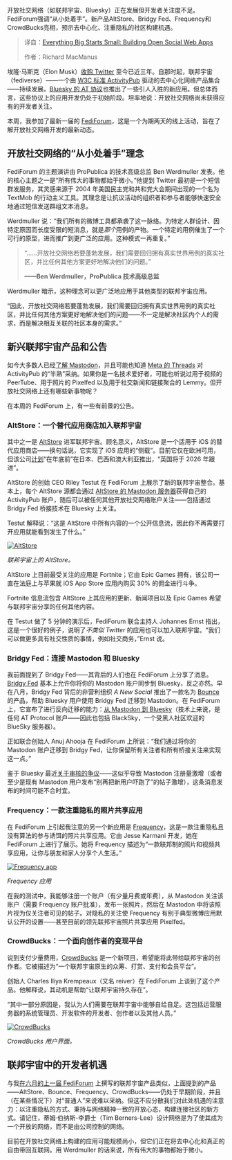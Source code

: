 <!--
title: 千里之行，始于足下：打造开放社交Web应用
cover: https://cdn.thenewstack.io/media/2025/10/7be9a070-getty-images-jqokwlzwrbk-unsplashb.jpg
summary: 开放社交网络（如联邦宇宙、Bluesky）正在发展但开发者关注度不足。FediForum强调“从小处着手”。新产品AltStore、Bridgy Fed、Frequency和CrowdBucks亮相，预示去中心化、注重隐私的社区构建机遇。
-->

开放社交网络（如联邦宇宙、Bluesky）正在发展但开发者关注度不足。FediForum强调“从小处着手”。新产品AltStore、Bridgy Fed、Frequency和CrowdBucks亮相，预示去中心化、注重隐私的社区构建机遇。

> 译自：[Everything Big Starts Small: Building Open Social Web Apps](https://thenewstack.io/everything-big-starts-small-building-open-social-web-apps/)
> 
> 作者：Richard MacManus

埃隆·马斯克（Elon Musk）[收购 Twitter](https://thenewstack.io/twitter-turmoil-we-need-an-open-protocol-for-public-discourse/) 至今已近三年。自那时起，联邦宇宙（fediverse）——一个由 [W3C 标准 ActivityPub](https://thenewstack.io/devs-are-excited-by-activitypub-open-protocol-for-mastodon/) 驱动的去中心化网络产品集合——持续发展。[Bluesky 的 AT 协议](https://thenewstack.io/blueskys-at-protocol-pros-and-cons-for-developers/)也推出了一些引人入胜的新应用。但总体而言，这些协议上的应用开发仍处于初始阶段。坦率地说：开放社交网络尚未获得应有的开发者关注。

本周，我参加了最新一届的 [FediForum](https://fediforum.org/)，这是一个为期两天的线上活动，旨在了解开放社交网络开发的最新动态。

## 开放社交网络的“从小处着手”理念

FediForum 的主题演讲由 ProPublica 的技术高级总监 Ben Werdmuller 发表。他的核心主题之一是“所有伟大的事物都始于微小。”他提到 Twitter 最初是一个短信群发服务，其灵感来源于 2004 年美国民主党和共和党大会期间出现的一个名为 TextMob 的行动主义工具。其理念是让抗议活动的组织者和参与者能够快速安全地通过短信发送群组文本消息。

Werdmuller 说：“我们所有的微博工具都承袭了这一脉络。为特定人群设计、因特定原因而长度受限的短消息，就是*那个*用例的产物。一个特定的用例催生了一个可行的原型，进而推广到更广泛的应用。这种模式一再重复。”

> “……开放社交网络若要蓬勃发展，我们需要回归拥有真实世界用例的真实社区，并比任何其他方案更好地解决他们的问题。”
> 
> **——Ben Werdmuller，ProPublica 技术高级总监**

Werdmuller 暗示，这种理念可以更广泛地应用于其他类型的联邦宇宙应用。

“因此，开放社交网络若要蓬勃发展，我们需要回归拥有真实世界用例的真实社区，并比任何其他方案更好地解决他们的问题——不一定是解决社区内个人的需求，而是解决相互关联的社区本身的需求。”

## 新兴联邦宇宙产品和公告

如今大多数人已经[了解 Mastodon](https://thenewstack.io/what-its-like-to-run-a-mastodon-server-in-the-musk-twitter-era/)，并且可能也知道 [Meta 的 Threads](https://thenewstack.io/threads-adopting-activitypub-makes-sense-but-wont-be-easy/) 对 ActivityPub 的“半熟”采纳。如果你是一名技术爱好者，可能也听说过用于视频的 PeerTube、用于照片的 Pixelfed 以及用于社交新闻和链接聚合的 Lemmy。但开放社交网络上还有哪些新事物呢？

在本周的 FediForum 上，有一些有前景的公告。

### AltStore：一个替代应用商店加入联邦宇宙

其中之一是 [AltStore](https://altstore.io/) 进军联邦宇宙。顾名思义，AltStore 是一个适用于 iOS 的替代应用商店——换句话说，它实现了 iOS 应用的“侧载”。目前它仅在欧洲可用，但该公司[计划](https://rileytestut.ut.com/blog/2025/10/07/evolving-altstore-pal/)“在年底前”在日本、巴西和澳大利亚推出，“英国将于 2026 年跟进”。

AltStore 的创始 CEO Riley Testut 在 FediForum 上展示了新的联邦宇宙整合。基本上，每个 AltStore 源都会通过 [AltStore 的 Mastodon 服务器](https://explore.alt.store/)获得自己的 ActivityPub 账户，随后可以被任何其他开放社交网络账户关注——包括通过 Bridgy Fed 桥接技术在 Bluesky 上关注。

Testut 解释说：“这是 AltStore 中所有内容的一个公开信息流，因此你不再需要打开应用就能看到发生了什么。”

[![AltStore](https://cdn.thenewstack.io/media/2025/10/9536d507-altstore-mastodon-oct25.jpg)](https://cdn.thenewstack.io/media/2025/10/9536d507-altstore-mastodon-oct25.jpg)

*联邦宇宙上的 AltStore。*

AltStore 上目前最受关注的应用是 Fortnite；它由 Epic Games 拥有，该公司一直在法庭上与苹果就 iOS App Store 应用内购买 30% 的佣金进行斗争。

Fortnite 信息流包含 AltStore 上其应用的更新、新闻项目以及 Epic Games 希望与联邦宇宙分享的任何其他内容。

在 Testut 做了 5 分钟的演示后，FediForum 联合主持人 Johannes Ernst 指出，这是一个很好的例子，说明了*不类似 Twitter* 的应用也可以加入联邦宇宙。“我们可以做更多具有社交性质的事情，例如社交商务，”Ernst 说。

### Bridgy Fed：连接 Mastodon 和 Bluesky

我前面提到了 Bridgy Fed——其背后的人们也在 FediForum 上分享了消息。[Bridgy Fed](https://fed.brid.gy/) 基本上允许你将你的 Mastodon 账户同步到 Bluesky，反之亦然。早在八月，Bridgy Fed 背后的非营利组织 *A New Social* 推出了一款名为 [Bounce](https://blog.anew.social/bounce-beta-now-live/) 的产品，帮助 Bluesky 用户使用 Bridgy Fed 迁移到 Mastodon。在 FediForum 上，它宣布了进行反向迁移的能力：[从 Mastodon 到 Bluesky](https://blog.anew.social/bounce-mastodon-to-bluesky/)（技术上来说，是任何 AT Protocol 账户——因此也包括 BlackSky，一个受黑人社区欢迎的 BlueSky 服务器）。

正如联合创始人 Anuj Ahooja 在 FediForum 上所说：“我们通过将你的 Mastodon 账户迁移到 Bridgy Fed，让你保留所有关注者和所有桥接关注来实现这一点。”

鉴于 Bluesky 最近[关于审核的争议](https://techcrunch.com/2025/10/05/waffles-eat-bluesky/)——这似乎导致 Mastodon 注册量激增（或者至少是现有 Mastodon 用户发布“别再把新用户吓跑了”的帖子激增），这条消息发布的时间可能不合时宜。

### Frequency：一款注重隐私的照片共享应用

在 FediForum 上引起我注意的另一个新应用是 [Frequency](https://frequency.app/about)，这是一款注重隐私且没有算法的参与诱饵的照片共享应用。它由 Jesse Karmani 开发，她在 FediForum 上进行了展示。她将 Frequency 描述为“一款联邦制的照片和视频共享应用，让你与朋友和家人分享个人生活。”

[![Frequency app](https://cdn.thenewstack.io/media/2025/10/80e494a2-frequency-app-screenshots.jpg)](https://cdn.thenewstack.io/media/2025/10/80e494a2-frequency-app-screenshots.jpg)

*Frequency 应用*

在我的测试中，我能够注册一个账户（有少量月费或年费），从 Mastodon 关注该账户（需要 Frequency 账户批准），发布一张照片，然后在 Mastodon 中将该照片视为仅关注者可见的帖子。对隐私的关注使 Frequency 有别于典型微博应用默认公开的设置——甚至目前的领先联邦宇宙照片共享应用 Pixelfed。

### CrowdBucks：一个面向创作者的变现平台

说到支付少量费用，[CrowdBucks](https://crowdbucks.fund/) 是一个新项目，希望能将此带给联邦宇宙的创作者。它被描述为“一个联邦宇宙原生的众筹、打赏、支付和会员平台”。

创始人 Charles Iliya Krempeaux（又名 reiver）在 FediForum 上谈到了这个产品。他解释说，其动机是帮助“让联邦宇宙持久存在”。

“其中一部分原因是，我认为人们需要在联邦宇宙中能够自给自足。这包括运营服务器的系统管理员、开发软件的开发者、创作者以及其他人员。”

[![CrowdBucks](https://cdn.thenewstack.io/media/2025/10/bfd1b64e-70de82f4bdec5f0f.png)](https://cdn.thenewstack.io/media/2025/10/bfd1b64e-70de82f4bdec5f0f.png)

*CrowdBucks 用户界面。*

## 联邦宇宙中的开发者机遇

与我[在六月的上一届 FediForum](https://thenewstack.io/bringing-joy-back-to-the-web-fediverse-vs-centralized-apps/) 上撰写的联邦宇宙产品类似，上面提到的产品——AltStore、Bounce、Frequency、CrowdBucks——仍处于早期阶段，并且（在某些情况下）对“普通人”来说难以采纳。但这不应分散我们对此处机遇的注意力：以注重隐私的方式、秉持与网络精神一致的开放心态，构建连接社区的新方式。请记住，蒂姆·伯纳斯-李爵士（Tim Berners-Lee）设计网络是为了使其成为一个开放的网络，而不是由公司控制的网络。

目前在开放社交网络上构建的应用可能规模尚小，但它们正在将去中心化和真正的自由带回互联网。用 Werdmuller 的话来说，所有伟大的事物都始于微小。